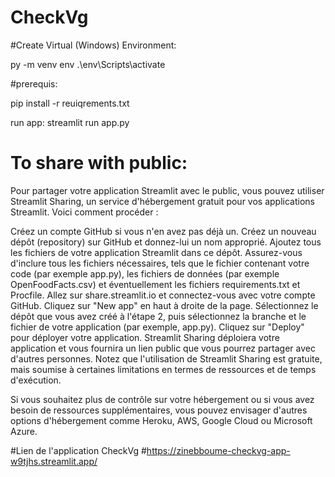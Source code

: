 # CheckVg
#Create Virtual (Windows) Environment:

py -m venv env
.\env\Scripts\activate


#prerequis: 

pip install -r reuiqrements.txt

run app: 
streamlit run app.py           

# To share with public: 

Pour partager votre application Streamlit avec le public, vous pouvez utiliser Streamlit Sharing, un service d'hébergement gratuit pour vos applications Streamlit. Voici comment procéder :

Créez un compte GitHub si vous n'en avez pas déjà un.
Créez un nouveau dépôt (repository) sur GitHub et donnez-lui un nom approprié.
Ajoutez tous les fichiers de votre application Streamlit dans ce dépôt. Assurez-vous d'inclure tous les fichiers nécessaires, tels que le fichier contenant votre code (par exemple app.py), les fichiers de données (par exemple OpenFoodFacts.csv) et éventuellement les fichiers requirements.txt et Procfile.
Allez sur share.streamlit.io et connectez-vous avec votre compte GitHub.
Cliquez sur "New app" en haut à droite de la page.
Sélectionnez le dépôt que vous avez créé à l'étape 2, puis sélectionnez la branche et le fichier de votre application (par exemple, app.py).
Cliquez sur "Deploy" pour déployer votre application.
Streamlit Sharing déploiera votre application et vous fournira un lien public que vous pourrez partager avec d'autres personnes. Notez que l'utilisation de Streamlit Sharing est gratuite, mais soumise à certaines limitations en termes de ressources et de temps d'exécution.

Si vous souhaitez plus de contrôle sur votre hébergement ou si vous avez besoin de ressources supplémentaires, vous pouvez envisager d'autres options d'hébergement comme Heroku, AWS, Google Cloud ou Microsoft Azure.

#Lien de l'application CheckVg
#https://zinebboume-checkvg-app-w9tjhs.streamlit.app/

